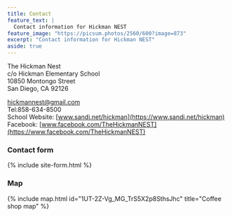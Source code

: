 ```yaml
---
title: Contact
feature_text: |
  Contact information for Hickman NEST
feature_image: "https://picsum.photos/2560/600?image=873"
excerpt: "Contact information for Hickman NEST"
aside: true
---
```


The Hickman Nest  
c/o Hickman Elementary School  
10850 Montongo Street  
San Diego, CA  92126  

hickmannest@gmail.com  
Tel:858-634-8500  
School Website: [www.sandi.net/hickman](https://www.sandi.net/hickman)  
Facebook: [www.facebook.com/TheHickmanNEST](https://www.facebook.com/TheHickmanNEST)  

### Contact form

{% include site-form.html %}

### Map

{% include map.html id="1UT-2Z-Vg_MG_TrS5X2p8SthsJhc" title="Coffee shop map" %}
